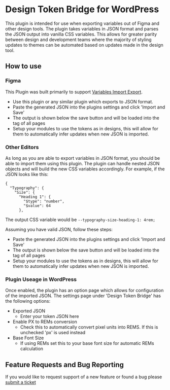 # Design Token Bridge for WordPress
This plugin is intended for use when exporting variables out of Figma and other design tools. The plugin takes variables in JSON format and parses the JSON output into vanilla CSS variables. This allows for greater parity between design and development teams where the majority of styling updates to themes can be automated based on updates made in the design tool.

## How to use
### Figma
This Plugin was built primarily to support [Variables Import Export](https://www.figma.com/community/plugin/1254848311152928301).
* Use this plugin or any similar plugin which exports to JSON format.
* Paste the generated JSON into the plugins settings and click 'Import and Save'
* The output is shown below the save button and will be loaded into the <head> tag of all pages
* Setup your modules to use the tokens as in designs, this will allow for them to automatically infer updates when new JSON is imported.

### Other Editors
As long as you are able to export variables in JSON format, you should be able to import them using this plugin. The plugin can handle nested JSON objects and will build the new CSS variables accordingly. For example, if the JSON looks like this:

```
{
  "Typography": {
    "Size": {
      "Heading 1": {
        "$type": "number",
        "$value": 64
      },
```

The output CSS variable would be `--typography-size-heading-1: 4rem;` 

Assuming you have valid JSON, follow these steps:
* Paste the generated JSON into the plugins settings and click 'Import and Save'
* The output is shown below the save button and will be loaded into the <head> tag of all pages
* Setup your modules to use the tokens as in designs, this will allow for them to automatically infer updates when new JSON is imported.

### Plugin Useage in WordPress
Once enabled, the plugin has an option page which allows for configuration of the imported JSON. The settings page under 'Design Token Bridge' has the following options:
* Exported JSON
  * Enter your token JSON here
* Enable PX to REMs conversion
  * Check this to automatically convert pixel units into REMS. If this is unchecked 'px' is used instead
* Base Font Size
    * If using REMs set this to your base font size for automatic REMs calculation

## Feature Requests and Bug Reporting
If you would like to request support of a new feature or found a bug please [submit a ticket](https://github.com/squashfold/design-token-bridge/issues/new/choose)

